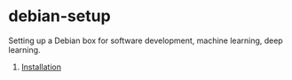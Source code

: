 debian-setup
============

Setting up a Debian box for software development, machine learning, deep learning.

1. [Installation](docs/installation.md)

